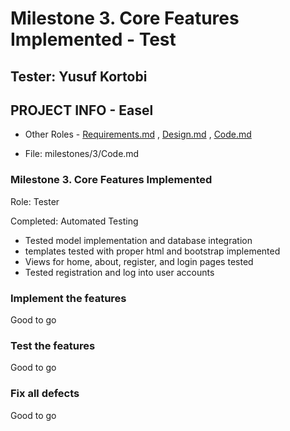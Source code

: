 # Milestone 3. Core Features Implemented - Test

## Tester: Yusuf Kortobi


## PROJECT INFO - Easel

* Other Roles - [Requirements.md](Requirements.md)
, [Design.md](Design.md)
, [Code.md](Code.md)



* File: milestones/3/Code.md


### Milestone 3. Core Features Implemented

Role: Tester 

Completed: Automated Testing

* Tested model implementation and database integration
* templates tested with proper html and bootstrap implemented
* Views for home, about, register, and login pages tested
* Tested registration and log into user accounts


### Implement the features

Good to go

### Test the features

Good to go

### Fix all defects

Good to go

